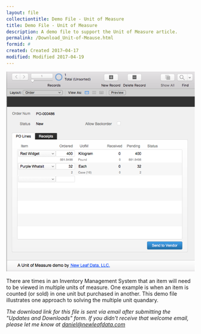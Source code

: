 ```yaml
---
layout: file
collectiontitle: Demo File - Unit of Measure
title: Demo File - Unit of Measure
description: A demo file to support the Unit of Measure article.
permalink: /Download_Unit-of-Meause.html
formid: #
created: Created 2017–04-17
modified: Modified 2017-04-19
---
```


<script async id="_ck_400568" src="https://forms.convertkit.com/400568?v=7"></script>


![Order layout with multiple units of measure](../assets/images/fmp_demo_uofm.png)

There are times in an Inventory Management System that an item will need to be viewed in multiple units of measure.  One example is when an item is counted (or sold) in one unit but purchased in another. This demo file illustrates one approach to solving the multiple unit quandary.

*The download link for this file is sent via email after submitting the "Updates and Downloads" form.  If you didn't receive that welcome email, please let me know at daniel@newleafdata.com*
